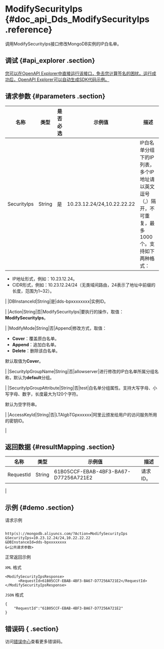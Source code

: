 # ModifySecurityIps {#doc_api_Dds_ModifySecurityIps .reference}

调用ModifySecurityIps接口修改MongoDB实例的IP白名单。

## 调试 {#api_explorer .section}

[您可以在OpenAPI Explorer中直接运行该接口，免去您计算签名的困扰。运行成功后，OpenAPI Explorer可以自动生成SDK代码示例。](https://api.aliyun.com/#product=Dds&api=ModifySecurityIps&type=RPC&version=2015-12-01)

## 请求参数 {#parameters .section}

|名称|类型|是否必选|示例值|描述|
|--|--|----|---|--|
|SecurityIps|String|是|10.23.12.24/24,10.22.22.22|IP白名单分组下的IP列表，多个IP地址请以英文逗号（,）隔开，不可重复，最多1000个。支持如下两种格式：

 -   IP地址形式，例如：10.23.12.24。
-   CIDR形式，例如：10.23.12.24/24（无类域间路由，24表示了地址中前缀的长度，范围为1~32）。

 |
|DBInstanceId|String|是|dds-bpxxxxxxxx|实例ID。

 |
|Action|String|否|ModifySecurityIps|要执行的操作，取值：**ModifySecurityIps**。

 |
|ModifyMode|String|否|Append|修改方式，取值：

 -   **Cover**：覆盖原白名单。
-   **Append**：追加白名单。
-   **Delete**：删除该白名单。

 默认取值为**Cover**。

 |
|SecurityIpGroupName|String|否|allowserver|进行修改的IP白名单所属分组名称，默认为**default**分组。

 |
|SecurityIpGroupAttribute|String|否|test|白名单分组属性。支持大写字母、小写字母、数字，长度最大为120个字符。

 默认为空字符串。

 |
|AccessKeyId|String|否|LTAIgbTGpxxxxxx|阿里云颁发给用户的访问服务所用的密钥ID。

 |

## 返回数据 {#resultMapping .section}

|名称|类型|示例值|描述|
|--|--|---|--|
|RequestId|String|61B05CCF-EBAB-4BF3-BA67-D77256A721E2|请求ID。

 |

## 示例 {#demo .section}

请求示例

``` {#request_demo}

http(s)://mongodb.aliyuncs.com/?Action=ModifySecurityIps
&SecurityIps=10.23.12.24/24,10.22.22.22
&DBInstanceId=dds-bpxxxxxxxx
&<公共请求参数>

```

正常返回示例

`XML` 格式

``` {#xml_return_success_demo}
<ModifySecurityIpsResponse>
	  <RequestId>61B05CCF-EBAB-4BF3-BA67-D77256A721E2</RequestId>
</ModifySecurityIpsResponse>
```

`JSON` 格式

``` {#json_return_success_demo}
{
	"RequestId":"61B05CCF-EBAB-4BF3-BA67-D77256A721E2"
}
```

## 错误码 { .section}

访问[错误中心](https://error-center.alibabacloud.com/status/product/Dds)查看更多错误码。

